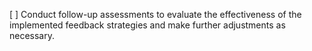 [ ] Conduct follow-up assessments to evaluate the effectiveness of the implemented feedback strategies and make further adjustments as necessary.